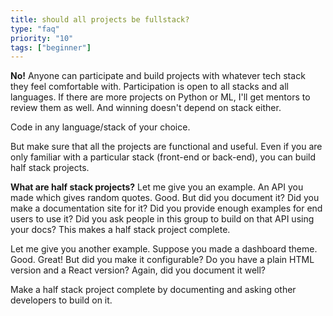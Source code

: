 ```yaml
---
title: should all projects be fullstack?
type: "faq"
priority: "10"
tags: ["beginner"]
---
```


**No!**
Anyone can participate and build projects with whatever tech stack they feel comfortable with. Participation is open to all stacks and all languages. If there are more projects on Python or ML, I'll get mentors to review them as well. And winning doesn't depend on stack either.

Code in any language/stack of your choice.

But make sure that all the projects are functional and useful.
Even if you are only familiar with a particular stack (front-end or back-end), you can build half stack projects.

**What are half stack projects?**
Let me give you an example. An API you made which gives random quotes. Good. But did you document it? Did you make a documentation site for it? Did you provide enough examples for end users to use it? Did you ask people in this group to build on that API using your docs? This makes a half stack project complete.

Let me give you another example. Suppose you made a dashboard theme. Good. Great! But did you make it configurable? Do you have a plain HTML version and a React version? Again, did you document it well?

Make a half stack project complete by documenting and asking other developers to build on it.
